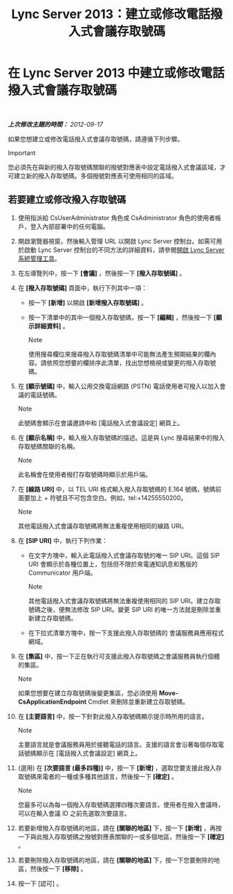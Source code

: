 ﻿---
title: Lync Server 2013：建立或修改電話撥入式會議存取號碼
TOCTitle: 建立或修改電話撥入式會議存取號碼
ms:assetid: 06f55c28-57f8-4d4e-8313-9740846796d9
ms:mtpsurl: https://technet.microsoft.com/zh-tw/library/Gg398126(v=OCS.15)
ms:contentKeyID: 49289978
ms.date: 08/10/2015
mtps_version: v=OCS.15
ms.translationtype: HT
---

# 在 Lync Server 2013 中建立或修改電話撥入式會議存取號碼

 

_**上次修改主題的時間：** 2012-09-17_

如果您想建立或修改電話撥入式會議存取號碼，請遵循下列步驟。

> [!IMPORTANT]  
> 您必須先在與新的撥入存取號碼關聯的撥號對應表中設定電話撥入式會議區域，才可建立新的撥入存取號碼。多個撥號對應表可使用相同的區域。



## 若要建立或修改撥入存取號碼

1.  使用指派給 CsUserAdministrator 角色或 CsAdministrator 角色的使用者帳戶，登入內部部署中的任何電腦。

2.  開啟瀏覽器視窗，然後輸入管理 URL 以開啟 Lync Server 控制台。如需可用於啟動 Lync Server 控制台的不同方法的詳細資料，請參閱[開啟 Lync Server 系統管理工具](lync-server-2013-open-lync-server-administrative-tools.md)。

3.  在左導覽列中，按一下 **\[會議\]** ，然後按一下 **\[撥入存取號碼\]** 。

4.  在 **\[撥入存取號碼\]** 頁面中，執行下列其中一項：
    
      - 按一下 **\[新增\]** 以開啟 **\[新增撥入存取號碼\]** 。
    
      - 按一下清單中的其中一個撥入存取號碼，按一下 **\[編輯\]** ，然後按一下 **\[顯示詳細資料\]** 。
        
        > [!NOTE]  
        > 使用搜尋欄位來搜尋撥入存取號碼清單中可能無法產生預期結果的欄內容。請依照您想要的欄排序此清單，找出您想檢視或變更的撥入存取號碼。
        


5.  在 **\[顯示號碼\]** 中，輸入公用交換電話網路 (PSTN) 電話使用者可撥入以加入會議的電話號碼。
    
    > [!NOTE]  
    > 此號碼會顯示在會議邀請中和 [電話撥入式會議設定] 網頁上。
    


6.  在 **\[顯示名稱\]** 中，輸入撥入存取號碼的描述。這是與 Lync 搜尋結果中的撥入存取號碼關聯的名稱。
    
    > [!NOTE]  
    > 此名稱會在使用者撥打存取號碼時顯示於用戶端。
    


7.  在 **\[線路 URI\]** 中，以 TEL URI 格式輸入撥入存取號碼的 E.164 號碼，號碼前面要加上 + 符號且不可包含空白。例如，tel:+14255550200。
    
    > [!NOTE]  
    > 其他電話撥入式會議存取號碼將無法重複使用相同的線路 URI。
    


8.  在 **\[SIP URI\]** 中，執行下列作業：
    
      - 在文字方塊中，輸入此電話撥入式會議存取號的唯一 SIP URI。這個 SIP URI 會顯示於各種位置上，包括但不限於來電通知訊息和舊版的 Communicator 用戶端。
        
        > [!NOTE]  
        > 其他電話撥入式會議存取號碼將無法重複使用相同的 SIP URI。建立存取號碼之後，便無法修改 SIP URI。變更 SIP URI 的唯一方法就是刪除並重新建立存取號碼。
        
    
      - 在下拉式清單方塊中，按一下支援此撥入存取號碼的 會議服務員應用程式網域。

9.  在 **\[集區\]** 中，按一下正在執行可支援此撥入存取號碼之會議服務員執行個體的集區。
    
    > [!NOTE]  
    > 如果您想要在建立存取號碼後變更集區，您必須使用 <strong>Move-CsApplicationEndpoint</strong> Cmdlet 來刪除並重新建立存取號碼。
    


10. 在 **\[主要語言\]** 中，按一下針對此撥入存取號碼顯示提示時所用的語言。
    
    > [!NOTE]  
    > 主要語言就是會議服務員用於接聽電話的語言。支援的語言會沿著每個存取電話號碼顯示在 [電話撥入式會議設定] 網頁上。
    


11. (選用) 在 **\[次要語言 (最多四種)\]** 中，按一下 **\[新增\]** ，選取您要支援此撥入存取號碼來電者的一種或多種其他語言，然後按一下 **\[確定\]** 。
    
    > [!NOTE]  
    > 您最多可以為每一個撥入存取號碼選擇四種次要語言。使用者在撥入會議時，可以在輸入會議 ID 之前先選取次要語言。
    


12. 若要新增撥入存取號碼的地區，請在 **\[關聯的地區\]** 下，按一下 **\[新增\]** ，再按一下與此撥入存取號碼之撥號對應表關聯的一或多個地區，然後按一下 **\[確定\]** 。

13. 若要刪除撥入存取號碼的地區，請在 **\[關聯的地區\]** 下，按一下您要刪除的地區，然後按一下 **\[移除\]** 。

14. 按一下 \[認可\] 。

